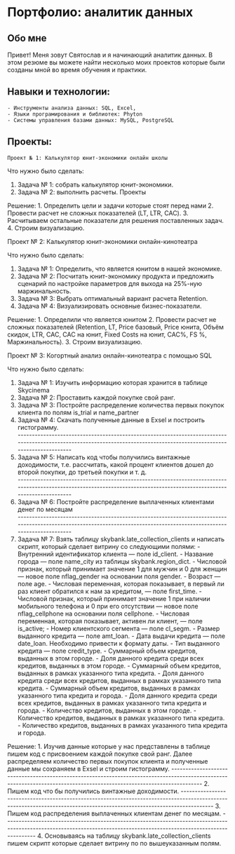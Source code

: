 # Портфолио: аналитик данных

## Обо мне 

Привет! Меня зовут Святослав и я начинающий аналитик данных.
В этом резюме вы можете найти несколько моих проектов которые были созданы мной во время обучения и практики.

## Навыки и технологии:
	- Инструменты анализа данных: SQL, Excel,
	- Языки програмирования и библиотек: Phyton 
	- Системы управления базами данных: MySQL, PostgreSQL



## Проекты:
	Проект № 1: Калькулятор юнит-экономики онлайн школы
<p>Что нужно было сделать:<p>
	<ol>
  <li>Задача № 1: собрать калькулятор юнит-экономики.</li>
	<li>Задача № 2: выполнить расчеты. Проекты</li>
</ol>


<p>Решение: 1. Определить цели и задачи которые стоят перед нами
	 2. Провести расчет не сложных показателей (LT, LTR, CAC).
	 3. Расчитываем остальные показатели для решения поставленных задач.
	 4. Строим визуализацию.<p>

Проект № 2: Калькулятор юнит-экономики онлайн-кинотеатра
<p>Что нужно было сделать:<p>
	<ol>
  	<li>Задача № 1: Определить, что является юнитом в нашей экономике.</li>
	<li>Задача № 2: Посчитать юнит-экономику продукта и предложить сценарий по настройке параметров для выхода на 25%-ную маржинальность.</li>
	<li>Задача № 3: Выбрать оптимальный вариант расчета Retention.</li>
	<li>Задача № 4: Визуализировать основные бизнес-показатели.</li>
</ol>


<p>Решение: 1. Определили что является юнитом
	 2. Провести расчет не сложных показателей (Retention, LT, Price базовый, Price юнита, Объём скидок, LTR, CAC, CAC на юнит, Fixed Costs на юнит, CAC%, FS %, Маржинальность).
	 3. Строим визуализацию.<p>

Проект № 3:  Когортный анализ онлайн-кинотеатра с помощью SQL
<p>Что нужно было сделать:<p>
	<ol>
  	<li>Задача № 1: Изучить информацию которая хранится в таблице Skycinema</li>
	<li>Задача № 2: Проставить каждой покупке свой ранг.</li>
	<li>Задача № 3: Постройте распределение количества первых покупок клиента по полям is_trial и name_partner</li>
	<li>Задача № 4: Скачать полученные данные в Exsel и построить гистограмму.</li>
	-----------------------------------------------------------------------------------------------------------------------------------------------------------------------
	<li>Задача № 5: Написать код чтобы получились винтажные доходимости, т.е. рассчитать, какой процент клиентов дошел до второй покупки, до третьей покупки и т. д.</li>
	-----------------------------------------------------------------------------------------------------------------------------------------------------------------------
	<li>Задача № 6: Постройте распределение выплаченных клиентами денег по месяцам</li>
	-----------------------------------------------------------------------------------------------------------------------------------------------------------------------
	<li>Задача № 7: Взять таблицу skybank.late_collection_clients и написать скрипт, который сделает витрину со следующими полями:
		- Внутренний идентификатор клиента — поле id_client.
		- Название города — поле name_city из таблицы skybank.region_dict.
		- Числовой признак, который принимает значение 1 для мужчин и 0 для женщин — новое поле nflag_gender на основании поля gender.
		- Возраст — поле age.
		- Числовая переменная, которая показывает, в первый ли раз клиент обратился к нам за кредитом, — поле first_time.
		- Числовой признак, который принимает значение 1 при наличии мобильного телефона и 0 при его отсутствии — новое поле nflag_cellphone на основании поля cellphone.
		- Числовая переменная, которая показывает, активен ли клиент, — поле is_active;
		- Номер клиентского сегмента — поле cl_segm.
		- Размер выданного кредита — поле amt_loan.
		- Дата выдачи кредита — поле date_loan. Необходимо привести к формату даты.
		- Тип выданного кредита — поле credit_type.
		- Суммарный объем кредитов, выданных в этом городе.
		- Доля данного кредита среди всех кредитов, выданных в этом городе.
		- Суммарный объем кредитов, выданных в рамках указанного типа кредита.
		- Доля данного кредита среди всех кредитов, выданных в рамках указанного типа кредита.
		- Суммарный объем кредитов, выданных в рамках указанного типа кредита и города.
		- Доля данного кредита среди всех кредитов, выданных в рамках указанного типа кредита и города.
		- Количество кредитов, выданных в этом городе.
		- Количество кредитов, выданных в рамках указанного типа кредита.
		- Количество кредитов, выданных в рамках указанного типа кредита и города.</li>
</ol>


<p>Решение: 1. Изучив данные которые у нас представлены в таблице пишем код с присвоением каждой покупке свой ранг. Далее распределяем количество первых покупок клиента и полученные данные мы сохраняем в Exsel и строим гистограмму.
	-----------------------------------------------------------------------------------------------------------------------------------------------------------------------
2. Пишем код что бы получились винтажные доходимости.
	-----------------------------------------------------------------------------------------------------------------------------------------------------------------------
3. Пишем код распределения выплаченных клиентам денег по месяцам.
	-----------------------------------------------------------------------------------------------------------------------------------------------------------------------
4. Основываясь на таблицу skybank.late_collection_clients пишем скрипт которые сделает витрину по по вышеуказанным полям.<p>

  

